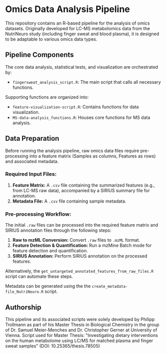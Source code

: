 # Omics Data Analysis Pipeline

This repository contains an R-based pipeline for the analysis of omics datasets. Originally developed for LC-MS metabolomics data from the NutriNeuro study (including finger sweat and blood plasma), it is designed to be adaptable to various omics data types.

## Pipeline Components

The core data analysis, statistical tests, and visualization are orchestrated by:

*   `fingersweat_analysis_script.R`: The main script that calls all necessary functions.

Supporting functions are organized into:

*   `feature-visualization-script.R`: Contains functions for data visualization.
*   `MS-data-analysis_functions.R`: Houses core functions for MS data analysis.

## Data Preparation

Before running the analysis pipeline, raw omics data files require pre-processing into a feature matrix (Samples as columns, Features as rows) and associated metadata.

### Required Input Files:

1.  **Feature Matrix:** A `.csv` file containing the summarized features (e.g., from LC-MS raw data), accompanied by a SIRIUS summary file for annotation.
2.  **Metadata File:** A `.csv` file containing sample metadata.

### Pre-processing Workflow:

The initial `.raw` files can be processed into the required feature matrix and SIRIUS annotation files through the following steps:

1.  **Raw to mzML Conversion:** Convert `.raw` files to `.mzML` format.
2.  **Feature Detection & Quantification:** Run a mzMine Batch mode for feature detection and quantification.
3.  **SIRIUS Annotation:** Perform SIRIUS annotation on the processed features.

Alternatively, the `get_untargeted_annotated_features_from_raw_files.R` script can automate these steps.

Metadata can be generated using the the `create_metadata-file_NutriNeuro.R` script.

## Authorship
This pipeline and its associated scripts were solely developed by Philipp Trollmann as part of his Master Thesis in Biological Chemistry in the group of Dr. Samuel Meier-Menches and Dr. Christopher Gerner at University of Vienna.
Script used for Master Thesis: "Investigating dietary interventions on the human metabolome using LC/MS for matched plasma and finger sweat samples" (DOI: 10.25365/thesis.78505)


